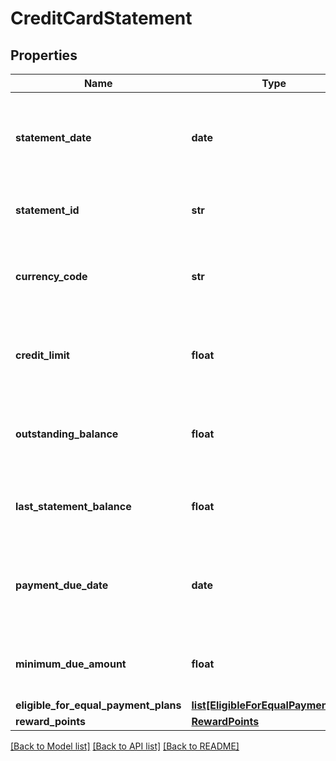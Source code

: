 # CreditCardStatement

## Properties
Name | Type | Description | Notes
------------ | ------------- | ------------- | -------------
**statement_date** | **date** | The statement date in ISO 8601 format YYYY-MM-DD | [optional] 
**statement_id** | **str** | Unique identifier for the statement | [optional] 
**currency_code** | **str** | The currency code of the statement in ISO 4217 format | [optional] 
**credit_limit** | **float** | The maximum amount of credit that extend to a customer | [optional] 
**outstanding_balance** | **float** | Outstanding balance amount on the statement date | [optional] 
**last_statement_balance** | **float** | The balance on last statement date | [optional] 
**payment_due_date** | **date** | Next payment due date in ISO 8601 date format YYYY-MM-DD | [optional] 
**minimum_due_amount** | **float** | Minimum due amount for a payment cycle | [optional] 
**eligible_for_equal_payment_plans** | [**list[EligibleForEqualPaymentPlan]**](EligibleForEqualPaymentPlan.md) |  | [optional] 
**reward_points** | [**RewardPoints**](RewardPoints.md) |  | [optional] 

[[Back to Model list]](../README.md#documentation-for-models) [[Back to API list]](../README.md#documentation-for-api-endpoints) [[Back to README]](../README.md)

